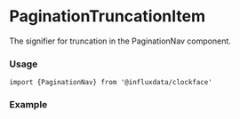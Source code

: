 # PaginationTruncationItem

The signifier for truncation in the PaginationNav component.

### Usage
```tsx
import {PaginationNav} from '@influxdata/clockface'
```



### Example
<!-- STORY -->


<!-- STORY HIDE START -->

<!-- STORY HIDE END -->

<!-- PROPS -->